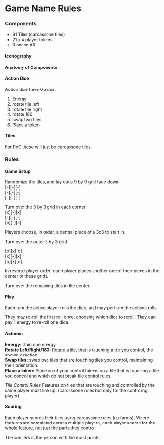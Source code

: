 # Game Name Rules

### Components

* 81 Tiles (carcassone tiles)
* 21 x 4 player tokens
* 3 action d6

#### Iconography

#### Anatomy of Components

#### Action Dice
Action dice have 6 sides.
1. Energy
2. rotate tile left
3. rotate tile right
4. rotate 180
5. swap two tiles
6. Place a token 

#### Tiles

For PoC these will just be carcassone tiles.

### Rules

#### Game Setup 

Randomize the tiles, and lay out a 9 by 9 grid face down.  
[-][-][-]  
[-][-][-]  
[-][-][-]  

Turn over the 3 by 3 grid in each corner  
[x][-][x]  
[-][-][-]  
[x][-][x]  

Players choose, in order, a central piece of a 3x3 to start in.

Turn over the outer 3 by 3 grid  

[o][x][o]  
[x][-][x]  
[o][x][o]  

In reverse player order, each player places another one of their pieces in the center of these grids.

Turn over the remaining tiles in the center.

#### Play

Each turn the active player rolls the dice, and may perform the actions rolls.

They may re-roll the first roll once, choosing which dice to reroll.
They can pay 1 energy to re-roll one dice.

#### Actions:

**Energy:** Gain one energy  
**Rotate Left/Right/180:** Rotate a tile, that is touching a tile you control, the shown direction.  
**Swap tiles:** swap two tiles that are touching tiles you control, maintaining their orientation.  
**Place a token:** Place on of your control tokens on a tile that is touching a tile you control and which do not break tile control rules.  

_Tile Control Rules_
Features on tiles that are touching and controlled by the same player must line up. (carcassone rules but only for the controling player).

#### Scoring

Each player scores their tiles using carcassone rules (no farms). Where features are completed across multiple players, each player scorse for the whole feature, not just the parts they control.

The winners is the person with the most points.


